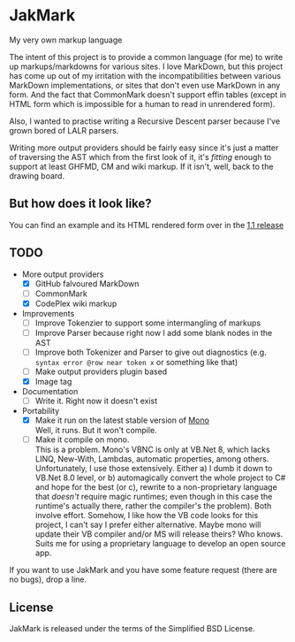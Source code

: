 JakMark
=======

My very own markup language

The intent of this project is to provide a common language (for me) to write up markups/markdowns for various sites. I love MarkDown, but this project has come up out of my irritation with the incompatibilities between various MarkDown implementations, or sites that don't even use MarkDown in any form. And the fact that CommonMark doesn't support effin tables (except in HTML form which is impossible for a human to read in unrendered form).

Also, I wanted to practise writing a Recursive Descent parser because I've grown bored of LALR parsers.

Writing more output providers should be fairly easy since it's just a matter of traversing the AST which from the first look of it, it's *fitting* enough to support at least GHFMD, CM and wiki markup. If it isn't, well, back to the drawing board.

But how does it look like?
--------------------------

You can find an example and its HTML rendered form over in the [1.1 release](https://github.com/alzwded/JakMark/releases/tag/1.1)

TODO
----

* More output providers
  - [x] GitHub falvoured MarkDown
  - [ ] CommonMark
  - [x] CodePlex wiki markup
* Improvements
  - [ ] Improve Tokenzier to support some intermangling of markups
  - [ ] Improve Parser because right now I add some blank nodes in the AST
  - [ ] Improve both Tokenizer and Parser to give out diagnostics (e.g. `syntax error @row near token x` or something like that)
  - [ ] Make output providers plugin based
  - [x] Image tag
* Documentation
  - [ ] Write it. Right now it doesn't exist
* Portability
  - [x] Make it run on the latest stable version of [Mono](http://www.mono-project.com/download/#download-lin)  
        Well, it runs. But it won't compile.
  - [ ] Make it compile on mono.  
        This is a problem. Mono's VBNC is only at VB.Net 8, which lacks LINQ, New-With, Lambdas, automatic properties, among others. Unfortunately, I use those extensively. Either a) I dumb it down to VB.Net 8.0 level, or b) automagically convert the whole project to C# and hope for the best (or c), rewrite to a non-proprietary language that *doesn't* require magic runtimes; even though in this case the runtime's actually there, rather the compiler's the problem). Both involve effort. Somehow, I like how the VB code looks for this project, I can't say I prefer either alternative. Maybe mono will update their VB compiler and/or MS will release theirs? Who knows.  
        Suits me for using a proprietary language to develop an open source app.

If you want to use JakMark and you have some feature request (there are no bugs), drop a line.

License
-------

JakMark is released under the terms of the Simplified BSD License.
